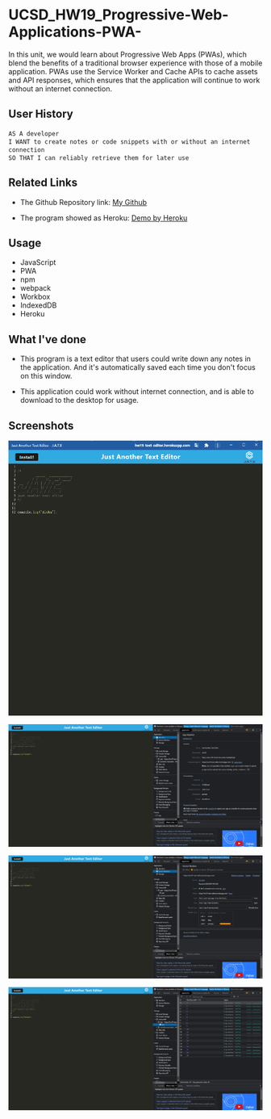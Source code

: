 # UCSD_HW19_Progressive-Web-Applications-PWA-
In this unit, we would learn about Progressive Web Apps (PWAs), which blend the benefits of a traditional browser experience with those of a mobile application. PWAs use the Service Worker and Cache APIs to cache assets and API responses, which ensures that the application will continue to work without an internet connection.

## User History

```
AS A developer
I WANT to create notes or code snippets with or without an internet connection
SO THAT I can reliably retrieve them for later use
```

## Related Links
* The Github Repository link: [My Github](https://github.com/hengyu89/UCSD_HW19_Progressive-Web-Applications-PWA-)

* The program showed as Heroku: [Demo by Heroku](https://hw19-text-editor.herokuapp.com/)

## Usage

* JavaScript
* PWA
* npm
* webpack
* Workbox
* IndexedDB
* Heroku

## What I've done

* This program is a text editor that users could write down any notes in the application. And it's automatically saved each time you don't focus on this window.

* This application could work without internet connection, and is able to download to the desktop for usage.

## Screenshots

![Downloaded application UI.](./assets/img/Screenshot1.png)

![Application's manifest.json file.](./assets/img/Screenshot2.png)

![Application's registered service worker.](./assets/img/Screenshot3.png)

![Application's IndexedDB storage.](./assets/img/Screenshot4.png)
